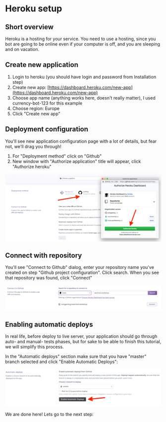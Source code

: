 # Heroku setup

## Short overview

Heroku is a hosting for your service. You need to use a hosting, since you bot are going to be online even if your computer is off, and you are sleeping and on vacation.

## Create new application

1. Login to heroku \(you should have login and password from Installation step\)
2. Create new app: [https://dashboard.heroku.com/new-app](https://dashboard.heroku.com/new-app)
3. Choose app name \(anything works here, doesn't really matter\), I used currency-bot-123 for this example 
4. Choose region: Europe
5. Click "Create new app"

## Deployment configuration

You'll see new application configuration page with a lot of details, but fear not, we'll drag you through!

1. For "Deployment method" click on "Github"
2. New window with "Authorize application" title will appear, click "Authorize heroku"

![](.gitbook/assets/screenshot-2019-03-22-at-12.03.06.png)

## Connect with repository

You'll see "Connect to Github" dialog, enter your repository name you've created on step "Github project configuration". Click search. When you see that repository was found, click "Connect"

![](.gitbook/assets/screenshot-2019-03-22-at-12.10.31.png)

## Enabling automatic deploys

In real life, before deploy to live server, your application should go through auto- and manual- tests phases, but for sake to be able to finish this tutorial, we will simplify this process.

In the "Automatic deploys" section make sure that you have "master" branch selected and click "Enable Automatic Deploys":

![](.gitbook/assets/screenshot-2019-03-22-at-13.03.16.png)

We are done here! Lets go to the next step:

